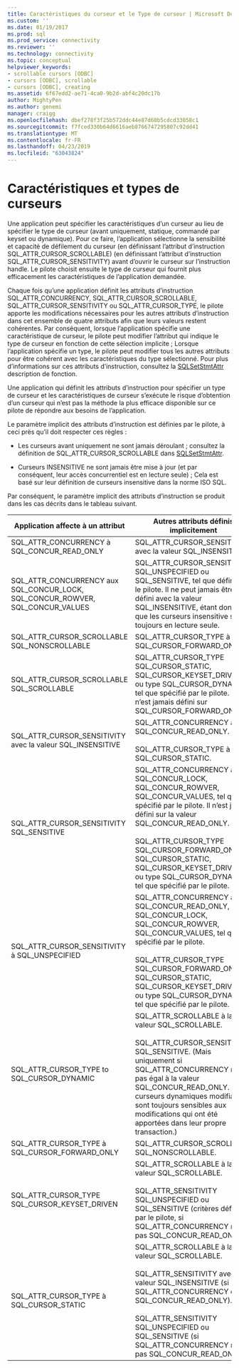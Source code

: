 ```yaml
---
title: Caractéristiques du curseur et le Type de curseur | Microsoft Docs
ms.custom: ''
ms.date: 01/19/2017
ms.prod: sql
ms.prod_service: connectivity
ms.reviewer: ''
ms.technology: connectivity
ms.topic: conceptual
helpviewer_keywords:
- scrollable cursors [ODBC]
- cursors [ODBC], scrollable
- cursors [ODBC], creating
ms.assetid: 6f67edd2-ae71-4ca0-9b2d-abf4c20dc17b
author: MightyPen
ms.author: genemi
manager: craigg
ms.openlocfilehash: dbef278f3f25b572ddc44e87d60b5cdcd33058c1
ms.sourcegitcommit: f7fced330b64d6616aeb8766747295807c92dd41
ms.translationtype: MT
ms.contentlocale: fr-FR
ms.lasthandoff: 04/23/2019
ms.locfileid: "63043824"
---
```

# <a name="cursor-characteristics-and-cursor-type"></a>Caractéristiques et types de curseurs
Une application peut spécifier les caractéristiques d’un curseur au lieu de spécifier le type de curseur (avant uniquement, statique, commandé par keyset ou dynamique). Pour ce faire, l’application sélectionne la sensibilité et capacité de défilement du curseur (en définissant l’attribut d’instruction SQL_ATTR_CURSOR_SCROLLABLE) (en définissant l’attribut d’instruction SQL_ATTR_CURSOR_SENSITIVITY) avant d’ouvrir le curseur sur l’instruction handle. Le pilote choisit ensuite le type de curseur qui fournit plus efficacement les caractéristiques de l’application demandée.  
  
 Chaque fois qu’une application définit les attributs d’instruction SQL_ATTR_CONCURRENCY, SQL_ATTR_CURSOR_SCROLLABLE, SQL_ATTR_CURSOR_SENSITIVITY ou SQL_ATTR_CURSOR_TYPE, le pilote apporte les modifications nécessaires pour les autres attributs d’instruction dans cet ensemble de quatre attributs afin que leurs valeurs restent cohérentes. Par conséquent, lorsque l’application spécifie une caractéristique de curseur, le pilote peut modifier l’attribut qui indique le type de curseur en fonction de cette sélection implicite ; Lorsque l’application spécifie un type, le pilote peut modifier tous les autres attributs pour être cohérent avec les caractéristiques du type sélectionné. Pour plus d’informations sur ces attributs d’instruction, consultez la [SQLSetStmtAttr](../../../odbc/reference/syntax/sqlsetstmtattr-function.md) description de fonction.  
  
 Une application qui définit les attributs d’instruction pour spécifier un type de curseur et les caractéristiques de curseur s’exécute le risque d’obtention d’un curseur qui n’est pas la méthode la plus efficace disponible sur ce pilote de répondre aux besoins de l’application.  
  
 Le paramètre implicit des attributs d’instruction est définies par le pilote, à ceci près qu’il doit respecter ces règles :  
  
-   Les curseurs avant uniquement ne sont jamais déroulant ; consultez la définition de SQL_ATTR_CURSOR_SCROLLABLE dans [SQLSetStmtAttr](../../../odbc/reference/syntax/sqlsetstmtattr-function.md).  
  
-   Curseurs INSENSITIVE ne sont jamais être mise à jour (et par conséquent, leur accès concurrentiel est en lecture seule) ; Cela est basé sur leur définition de curseurs insensitive dans la norme ISO SQL.  
  
 Par conséquent, le paramètre implicit des attributs d’instruction se produit dans les cas décrits dans le tableau suivant.  
  
|Application affecte à un attribut|Autres attributs définis implicitement|  
|-----------------------------------|-------------------------------------|  
|SQL_ATTR_CONCURRENCY à SQL_CONCUR_READ_ONLY|SQL_ATTR_CURSOR_SENSITIVITY avec la valeur SQL_INSENSITIVE.|  
|SQL_ATTR_CONCURRENCY aux SQL_CONCUR_LOCK, SQL_CONCUR_ROWVER, SQL_CONCUR_VALUES|SQL_ATTR_CURSOR_SENSITIVITY SQL_UNSPECIFIED ou SQL_SENSITIVE, tel que défini par le pilote. Il ne peut jamais être défini avec la valeur SQL_INSENSITIVE, étant donné que les curseurs insensitive sont toujours en lecture seule.|  
|SQL_ATTR_CURSOR_SCROLLABLE SQL_NONSCROLLABLE|SQL_ATTR_CURSOR_TYPE à SQL_CURSOR_FORWARD_ONLY|  
|SQL_ATTR_CURSOR_SCROLLABLE SQL_SCROLLABLE|SQL_ATTR_CURSOR_TYPE SQL_CURSOR_STATIC, SQL_CURSOR_KEYSET_DRIVEN ou type SQL_CURSOR_DYNAMIC, tel que spécifié par le pilote. Il n’est jamais défini sur SQL_CURSOR_FORWARD_ONLY.|  
|SQL_ATTR_CURSOR_SENSITIVITY avec la valeur SQL_INSENSITIVE|SQL_ATTR_CONCURRENCY à SQL_CONCUR_READ_ONLY.<br /><br /> SQL_ATTR_CURSOR_TYPE à SQL_CURSOR_STATIC.|  
|SQL_ATTR_CURSOR_SENSITIVITY SQL_SENSITIVE|SQL_ATTR_CONCURRENCY aux SQL_CONCUR_LOCK, SQL_CONCUR_ROWVER, SQL_CONCUR_VALUES, tel que spécifié par le pilote. Il n’est jamais défini sur la valeur SQL_CONCUR_READ_ONLY.<br /><br /> SQL_ATTR_CURSOR_TYPE SQL_CURSOR_FORWARD_ONLY, SQL_CURSOR_STATIC, SQL_CURSOR_KEYSET_DRIVEN ou type SQL_CURSOR_DYNAMIC, tel que spécifié par le pilote.|  
|SQL_ATTR_CURSOR_SENSITIVITY à SQL_UNSPECIFIED|SQL_ATTR_CONCURRENCY aux SQL_CONCUR_READ_ONLY, SQL_CONCUR_LOCK, SQL_CONCUR_ROWVER, SQL_CONCUR_VALUES, tel que spécifié par le pilote.<br /><br /> SQL_ATTR_CURSOR_TYPE SQL_CURSOR_FORWARD_ONLY, SQL_CURSOR_STATIC, SQL_CURSOR_KEYSET_DRIVEN ou type SQL_CURSOR_DYNAMIC, tel que spécifié par le pilote.|  
|SQL_ATTR_CURSOR_TYPE to SQL_CURSOR_DYNAMIC|SQL_ATTR_SCROLLABLE à la valeur SQL_SCROLLABLE.<br /><br /> SQL_ATTR_CURSOR_SENSITIVITY SQL_SENSITIVE. (Mais uniquement si SQL_ATTR_CONCURRENCY n’est pas égal à la valeur SQL_CONCUR_READ_ONLY. Les curseurs dynamiques modifiables sont toujours sensibles aux modifications qui ont été apportées dans leur propre transaction.)|  
|SQL_ATTR_CURSOR_TYPE à SQL_CURSOR_FORWARD_ONLY|SQL_ATTR_CURSOR_SCROLLABLE SQL_NONSCROLLABLE.|  
|SQL_ATTR_CURSOR_TYPE SQL_CURSOR_KEYSET_DRIVEN|SQL_ATTR_SCROLLABLE à la valeur SQL_SCROLLABLE.<br /><br /> SQL_ATTR_SENSITIVITY SQL_UNSPECIFIED ou SQL_SENSITIVE (critères définis par le pilote, si SQL_ATTR_CONCURRENCY n’est pas SQL_CONCUR_READ_ONLY).|  
|SQL_ATTR_CURSOR_TYPE à SQL_CURSOR_STATIC|SQL_ATTR_SCROLLABLE à la valeur SQL_SCROLLABLE.<br /><br /> SQL_ATTR_SENSITIVITY avec la valeur SQL_INSENSITIVE (si SQL_ATTR_CONCURRENCY est SQL_CONCUR_READ_ONLY).<br /><br /> SQL_ATTR_SENSITIVITY SQL_UNSPECIFIED ou SQL_SENSITIVE (si SQL_ATTR_CONCURRENCY n’est pas SQL_CONCUR_READ_ONLY).|
